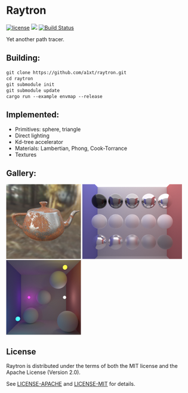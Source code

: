 # Raytron

[![license](https://img.shields.io/badge/license-MIT_or_Apache_2.0-blue.svg)](#license)
[![](https://tokei.rs/b1/github/a1xt/raytron)](#)
[![Build Status](https://travis-ci.org/a1xt/raytron.svg?branch=master)](https://travis-ci.org/a1xt/raytron)

Yet another path tracer.

## Building:
```
git clone https://github.com/a1xt/raytron.git
cd raytron
git submodule init
git submodule update
cargo run --example envmap --release
```

## Implemented:
- Primitives: sphere, triangle
- Direct lighting
- Kd-tree accelerator
- Materials: Lambertian, Phong, Cook-Torrance
- Textures

## Gallery:
<p align="left">
  <img src="https://github.com/a1xt/raytron/blob/master/gallery/rusted_teapot1_3000spp.png" height="200" alt="RustedTeapot"/>
  <img src="https://github.com/a1xt/raytron/blob/master/gallery/materials_3600spp.png" height="200" alt="Materials"/>
  <img src="https://github.com/a1xt/raytron/blob/master/gallery/spheres_4500spp.png" height="200" alt="Spheres"/>
</p>

## License
Raytron is distributed under the terms of both the MIT license and the Apache License (Version 2.0).

See [LICENSE-APACHE](LICENSE-APACHE) and [LICENSE-MIT](LICENSE-MIT) for details.
